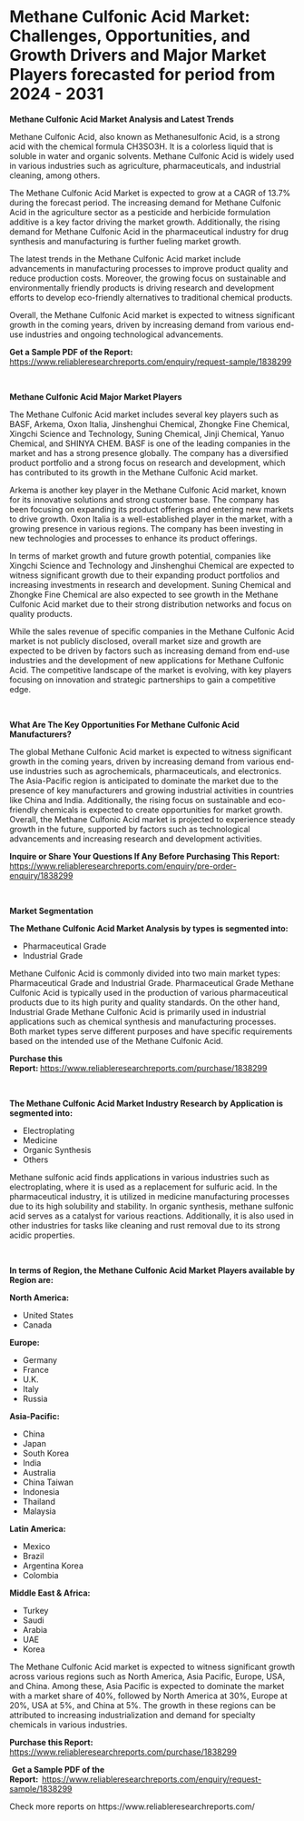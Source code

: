 <p><h1>Methane Culfonic Acid Market: Challenges, Opportunities, and Growth Drivers and Major Market Players forecasted for period from 2024 - 2031</h1></p><p><strong>Methane Culfonic Acid Market Analysis and Latest Trends</strong></p>
<p><p>Methane Culfonic Acid, also known as Methanesulfonic Acid, is a strong acid with the chemical formula CH3SO3H. It is a colorless liquid that is soluble in water and organic solvents. Methane Culfonic Acid is widely used in various industries such as agriculture, pharmaceuticals, and industrial cleaning, among others.</p><p>The Methane Culfonic Acid Market is expected to grow at a CAGR of 13.7% during the forecast period. The increasing demand for Methane Culfonic Acid in the agriculture sector as a pesticide and herbicide formulation additive is a key factor driving the market growth. Additionally, the rising demand for Methane Culfonic Acid in the pharmaceutical industry for drug synthesis and manufacturing is further fueling market growth.</p><p>The latest trends in the Methane Culfonic Acid market include advancements in manufacturing processes to improve product quality and reduce production costs. Moreover, the growing focus on sustainable and environmentally friendly products is driving research and development efforts to develop eco-friendly alternatives to traditional chemical products.</p><p>Overall, the Methane Culfonic Acid market is expected to witness significant growth in the coming years, driven by increasing demand from various end-use industries and ongoing technological advancements.</p></p>
<p><strong>Get a Sample PDF of the Report:&nbsp;</strong> <a href="https://www.reliableresearchreports.com/enquiry/request-sample/1838299">https://www.reliableresearchreports.com/enquiry/request-sample/1838299</a></p>
<p>&nbsp;</p>
<p><strong>Methane Culfonic Acid Major Market Players</strong></p>
<p><p>The Methane Culfonic Acid market includes several key players such as BASF, Arkema, Oxon Italia, Jinshenghui Chemical, Zhongke Fine Chemical, Xingchi Science and Technology, Suning Chemical, Jinji Chemical, Yanuo Chemical, and SHINYA CHEM. BASF is one of the leading companies in the market and has a strong presence globally. The company has a diversified product portfolio and a strong focus on research and development, which has contributed to its growth in the Methane Culfonic Acid market. </p><p>Arkema is another key player in the Methane Culfonic Acid market, known for its innovative solutions and strong customer base. The company has been focusing on expanding its product offerings and entering new markets to drive growth. Oxon Italia is a well-established player in the market, with a growing presence in various regions. The company has been investing in new technologies and processes to enhance its product offerings.</p><p>In terms of market growth and future growth potential, companies like Xingchi Science and Technology and Jinshenghui Chemical are expected to witness significant growth due to their expanding product portfolios and increasing investments in research and development. Suning Chemical and Zhongke Fine Chemical are also expected to see growth in the Methane Culfonic Acid market due to their strong distribution networks and focus on quality products.</p><p>While the sales revenue of specific companies in the Methane Culfonic Acid market is not publicly disclosed, overall market size and growth are expected to be driven by factors such as increasing demand from end-use industries and the development of new applications for Methane Culfonic Acid. The competitive landscape of the market is evolving, with key players focusing on innovation and strategic partnerships to gain a competitive edge.</p></p>
<p>&nbsp;</p>
<p><strong>What Are The Key Opportunities For Methane Culfonic Acid Manufacturers?</strong></p>
<p><p>The global Methane Culfonic Acid market is expected to witness significant growth in the coming years, driven by increasing demand from various end-use industries such as agrochemicals, pharmaceuticals, and electronics. The Asia-Pacific region is anticipated to dominate the market due to the presence of key manufacturers and growing industrial activities in countries like China and India. Additionally, the rising focus on sustainable and eco-friendly chemicals is expected to create opportunities for market growth. Overall, the Methane Culfonic Acid market is projected to experience steady growth in the future, supported by factors such as technological advancements and increasing research and development activities.</p></p>
<p><strong>Inquire or Share Your Questions If Any Before Purchasing This Report:</strong> <a href="https://www.reliableresearchreports.com/enquiry/pre-order-enquiry/1838299">https://www.reliableresearchreports.com/enquiry/pre-order-enquiry/1838299</a></p>
<p>&nbsp;</p>
<p><strong>Market Segmentation</strong></p>
<p><strong>The Methane Culfonic Acid Market Analysis by types is segmented into:</strong></p>
<p><ul><li>Pharmaceutical Grade</li><li>Industrial Grade</li></ul></p>
<p><p>Methane Culfonic Acid is commonly divided into two main market types: Pharmaceutical Grade and Industrial Grade. Pharmaceutical Grade Methane Culfonic Acid is typically used in the production of various pharmaceutical products due to its high purity and quality standards. On the other hand, Industrial Grade Methane Culfonic Acid is primarily used in industrial applications such as chemical synthesis and manufacturing processes. Both market types serve different purposes and have specific requirements based on the intended use of the Methane Culfonic Acid.</p></p>
<p><strong>Purchase this Report:&nbsp;</strong><a href="https://www.reliableresearchreports.com/purchase/1838299">https://www.reliableresearchreports.com/purchase/1838299</a></p>
<p>&nbsp;</p>
<p><strong>The Methane Culfonic Acid Market Industry Research by Application is segmented into:</strong></p>
<p><ul><li>Electroplating</li><li>Medicine</li><li>Organic Synthesis</li><li>Others</li></ul></p>
<p><p>Methane sulfonic acid finds applications in various industries such as electroplating, where it is used as a replacement for sulfuric acid. In the pharmaceutical industry, it is utilized in medicine manufacturing processes due to its high solubility and stability. In organic synthesis, methane sulfonic acid serves as a catalyst for various reactions. Additionally, it is also used in other industries for tasks like cleaning and rust removal due to its strong acidic properties.</p></p>
<p>&nbsp;</p>
<p><strong>In terms of Region, the Methane Culfonic Acid Market Players available by Region are:</strong></p>
<p>
    <p> <strong> North America: </strong>
        <ul>
            <li>United States</li>
            <li>Canada</li>
        </ul>
        </p> 
    <p> <strong> Europe: </strong>
        <ul>
            <li>Germany</li>
            <li>France</li>
            <li>U.K.</li>
            <li>Italy</li>
            <li>Russia</li>
        </ul>
        </p> 
    <p> <strong> Asia-Pacific: </strong>
        <ul>
            <li>China</li>
            <li>Japan</li>
            <li>South Korea</li>
            <li>India</li>
            <li>Australia</li>
            <li>China Taiwan</li>
            <li>Indonesia</li>
            <li>Thailand</li>
            <li>Malaysia</li>
        </ul>
        </p> 
    <p> <strong> Latin America: </strong>
        <ul>
            <li>Mexico</li>
            <li>Brazil</li>
            <li>Argentina Korea</li>
            <li>Colombia</li>
        </ul>
        </p> 
    <p> <strong> Middle East & Africa: </strong>
        <ul>
            <li>Turkey</li>
            <li>Saudi</li>
            <li>Arabia</li>
            <li>UAE</li>
            <li>Korea</li>
        </ul>
    </p>
    </p>
<p><p>The Methane Culfonic Acid market is expected to witness significant growth across various regions such as North America, Asia Pacific, Europe, USA, and China. Among these, Asia Pacific is expected to dominate the market with a market share of 40%, followed by North America at 30%, Europe at 20%, USA at 5%, and China at 5%. The growth in these regions can be attributed to increasing industrialization and demand for specialty chemicals in various industries.</p></p>
<p><strong>Purchase this Report: </strong><a href="https://www.reliableresearchreports.com/purchase/1838299">https://www.reliableresearchreports.com/purchase/1838299</a></p>
<p>&nbsp;<strong>Get a Sample PDF of the Report:&nbsp;&nbsp;</strong><a href="https://www.reliableresearchreports.com/enquiry/request-sample/1838299">https://www.reliableresearchreports.com/enquiry/request-sample/1838299</a></p>
<p><strong></strong></p>
<p>Check more reports on https://www.reliableresearchreports.com/</p>
